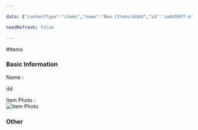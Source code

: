 ```yaml
---

data: {"contentType":"items","name":"New (Items)dddd","id":"aa0d59ff-ef27-4b60-9688-cec7d209b67c","template":{"BasicInformation":{"type":"group","label":"Basic Information","fields":{"Name":"<p>dd</p>","Description":null,"Owner":[],"ItemPhoto":".obsidian/plugins/plugin-content-creation/images/1742940897569-Screen_Shot_2025-03-09_at_14.21.48.png"}},"Other":{"type":"group","label":"Other","fields":{"AdditionalNotes":null}}},"color":"#ccb666"}

needRefresh: false

---
```


#Items

<div class="section level-3"><h3 class="section-header">Basic Information</h3><div class="section-content"><div class="content-container"><div class="field-container field-type-text"><div class="field-label">Name : </div><div class="field-value text-value"><p>dd</p></div></div><div class="field-container field-type-image"><div class="field-label">Item Photo : </div><div class="field-value image-value"><img src=".obsidian/plugins/plugin-content-creation/images/1742940897569-Screen_Shot_2025-03-09_at_14.21.48.png" alt="Item Photo"></div></div></div></div></div><div class="section-separator"></div><div class="section level-3"><h3 class="section-header">Other</h3><div class="section-content"><div class="content-container"></div></div></div><div class="section-separator"></div>
